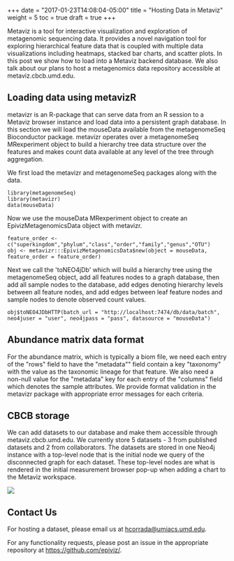 +++
date = "2017-01-23T14:08:04-05:00"
title = "Hosting Data in Metaviz"
weight = 5
toc = true
draft = true
+++


Metaviz is a tool for interactive visualization and exploration of metagenomic sequencing data. It provides a novel navigation tool for exploring hierarchical feature data that is coupled with multiple data visualizations including heatmaps, stacked bar charts, and scatter plots. 
In this post we show how to load into a Metaviz backend database. We
also talk about our plans to host a metagenomics data repository
accessible at metaviz.cbcb.umd.edu.

Loading data using metavizR
---------------------------

metavizr is an
R-package that can serve data from an R session to a Metaviz browser
instance and load data into a persistent graph database. In this section
we will load the mouseData available from the metagenomeSeq Bioconductor
package. metavizr operates over a metagenomeSeq MRexperiment object to
build a hierarchy tree data structure over the features and makes count
data available at any level of the tree through aggregation.

We first load the metavizr and metagenomeSeq packages along with the
data.

    library(metagenomeSeq)
    library(metavizr)
    data(mouseData)

Now we use the mouseData MRexperiment object to create an
EpivizMetagenomicsData object with metavizr.

    feature_order <- c("superkingdom","phylum","class","order","family","genus","OTU")
    obj <- metavizr:::EpivizMetagenomicsData$new(object = mouseData, feature_order = feature_order)

Next we call the 'toNEO4jDb' which will build a hierarchy tree using the
metagenomeSeq object, add all features nodes to a graph database, then
add all sample nodes to the database, add edges denoting hierarchy
levels between all feature nodes, and add edges between leaf feature
nodes and sample nodes to denote observed count values.

    obj$toNEO4JDbHTTP(batch_url = "http://localhost:7474/db/data/batch", neo4juser = "user", neo4jpass = "pass", datasource = "mouseData")

Abundance matrix data format
----------------------------

For the abundance matrix, which is typically a
biom file, we need each entry of the "rows" field to have the
"metadata"" field contain a key "taxonomy" with the value as the
taxonomic lineage for that feature. We also need a non-null value for
the "metadata" key for each entry of the "columns" field which denotes
the sample attributes. We provide format validation in the metavizr 
package with appropriate error messages for each criteria.


CBCB storage
------------

We can add datasets to our database and make them accessible through
metaviz.cbcb.umd.edu. We currently store 5 datasets - 3 from published datasets and 2 from
collaborators. The datasets are stored in one Neo4j instance with a
top-level node that is the initial node we query of the disconnected
graph for each dataset. These top-level nodes are what is rendered in
the initial measurement browser pop-up when adding a chart to the
Metaviz workspace.

![](/images/metaviz/MetavizDatasets.png)

Contact Us
------------

For hosting a dataset, please email us at hcorrada@umiacs.umd.edu.

For any functionality requests, please post an issue in the appropriate repository at https://github.com/epiviz/.

